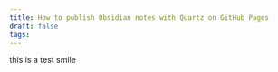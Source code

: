 ```yaml
---
title: How to publish Obsidian notes with Quartz on GitHub Pages
draft: false
tags:
---
```

this is a test smile
